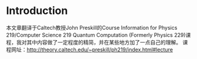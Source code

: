 # Introduction

本文章翻译于Caltech教授John Preskill的Course Information for  Physics 219/Computer Science 219 Quantum Computation (Formerly Physics 229)课程，我对其中内容做了一定程度的精简，并在某些地方加了一点自己的理解。
课程网址：http://theory.caltech.edu/~preskill/ph219/index.html#lecture